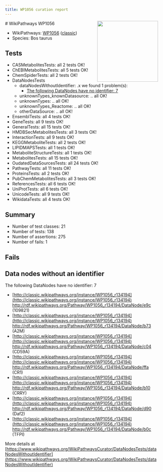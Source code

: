 ```yaml
---
title: WP1056 curation report
---
```


<img style="float: right; width: 200px" src="https://upload.wikimedia.org/wikipedia/commons/thumb/8/83/Wplogo_with_text_500.png/640px-Wplogo_with_text_500.png" />
# WikiPathways WP1056

* WikiPathways: [WP1056](https://wikipathways.org/pathways/WP1056) ([classic](https://classic.wikipathways.org/instance/WP1056))
* Species: Bos taurus
## Tests
* CASMetabolitesTests: all 2 tests OK!
* ChEBIMetabolitesTests: all 5 tests OK!
* ChemSpiderTests: all 2 tests OK!
* DataNodesTests
    * dataNodesWithoutIdentifier: .x we found 1 problem(s):
        * [The following DataNodes have no identifier: 7](#d2d32fa6)
    * unknownTypes_knownDatasource: .. all OK!
    * unknownTypes: .. all OK!
    * unknownTypes_Reactome: .. all OK!
    * otherDataSource: .. all OK!
* EnsemblTests: all 4 tests OK!
* GeneTests: all 9 tests OK!
* GeneralTests: all 15 tests OK!
* HMDBSecMetabolitesTests: all 3 tests OK!
* InteractionTests: all 9 tests OK!
* KEGGMetaboliteTests: all 2 tests OK!
* LIPIDMAPSTests: all 1 tests OK!
* MetaboliteStructureTests: all 1 tests OK!
* MetabolitesTests: all 15 tests OK!
* OudatedDataSourcesTests: all 24 tests OK!
* PathwayTests: all 11 tests OK!
* ProteinsTests: all 2 tests OK!
* PubChemMetabolitesTests: all 3 tests OK!
* ReferencesTests: all 6 tests OK!
* UniProtTests: all 6 tests OK!
* UnicodeTests: all 9 tests OK!
* WikidataTests: all 4 tests OK!


## Summary

* Number of test classes: 21
* Number of tests: 138
* Number of assertions: 275
* Number of fails: 1

## Fails

<a name="d2d32fa6" />

## Data nodes without an identifier

The following DataNodes have no identifier: 7

* [http://classic.wikipathways.org/instance/WP1056_r134194](http://classic.wikipathways.org/instance/WP1056_r134194) http://rdf.wikipathways.org/Pathway/WP1056_r134194/DataNode/e9c (109821)
* [http://classic.wikipathways.org/instance/WP1056_r134194](http://classic.wikipathways.org/instance/WP1056_r134194) http://rdf.wikipathways.org/Pathway/WP1056_r134194/DataNode/b73 (A2M)
* [http://classic.wikipathways.org/instance/WP1056_r134194](http://classic.wikipathways.org/instance/WP1056_r134194) http://rdf.wikipathways.org/Pathway/WP1056_r134194/DataNode/c04 (CD59A)
* [http://classic.wikipathways.org/instance/WP1056_r134194](http://classic.wikipathways.org/instance/WP1056_r134194) http://rdf.wikipathways.org/Pathway/WP1056_r134194/DataNode/ffa (CR1)
* [http://classic.wikipathways.org/instance/WP1056_r134194](http://classic.wikipathways.org/instance/WP1056_r134194) http://rdf.wikipathways.org/Pathway/WP1056_r134194/DataNode/b10 (CRRY)
* [http://classic.wikipathways.org/instance/WP1056_r134194](http://classic.wikipathways.org/instance/WP1056_r134194) http://rdf.wikipathways.org/Pathway/WP1056_r134194/DataNode/d90 (Daf2)
* [http://classic.wikipathways.org/instance/WP1056_r134194](http://classic.wikipathways.org/instance/WP1056_r134194) http://rdf.wikipathways.org/Pathway/WP1056_r134194/DataNode/b0c (TFPI)


More details at [https://www.wikipathways.org/WikiPathwaysCurator/DataNodesTests/dataNodesWithoutIdentifier](https://www.wikipathways.org/WikiPathwaysCurator/DataNodesTests/dataNodesWithoutIdentifier)

